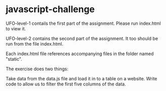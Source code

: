 # javascript-challenge
UFO-level-1 contails the first part of the assignment. Please run index.html to view it.

UFO-level-2 contains the second part of the assignment. It too should be run from the file index.html.

Each index.html file references accompanying files in the folder named "static".

The exercise does two things:

Take data from the data.js file and load it in to a table on a website. 
Write code to allow us to filter the first five columns of the data.
